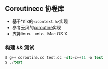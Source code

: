 ## Coroutinecc 协程库

- 基于*nix的`<ucontext.h>`实现
- 参考云风的[coroutine](https://github.com/cloudwu/coroutine)实现
- 支持linux、unix、Mac OS X

### 构建 && 测试
```s
$ g++ coroutine.cc test.cc -std=c++11 -o test
$ ./test
```